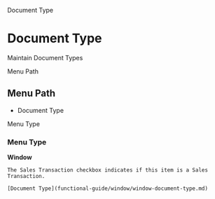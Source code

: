 
Document Type
# Document Type


Maintain Document Types

Menu Path
## Menu Path



- Document Type

Menu Type
### Menu Type

**Window**

```
The Sales Transaction checkbox indicates if this item is a Sales Transaction.
```

```
[Document Type](functional-guide/window/window-document-type.md)
```